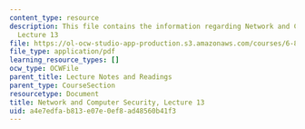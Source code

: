 ```yaml
---
content_type: resource
description: This file contains the information regarding Network and Computer Security,
  Lecture 13
file: https://ol-ocw-studio-app-production.s3.amazonaws.com/courses/6-857-network-and-computer-security-spring-2014/a4e7edfab813e07e0ef8ad48560b41f3_MIT6_857S14_Lec13.pdf
file_type: application/pdf
learning_resource_types: []
ocw_type: OCWFile
parent_title: Lecture Notes and Readings
parent_type: CourseSection
resourcetype: Document
title: Network and Computer Security, Lecture 13
uid: a4e7edfa-b813-e07e-0ef8-ad48560b41f3
---
```

